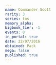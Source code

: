 ```yaml
---
name: Commander Scott
rarity: 3
series: tos
memory_alpha:
bigbook_tier: -1
events: 0
in_portal: true
date: 22/07/2016
obtained: Pack
mega: false
published: true
---
```



